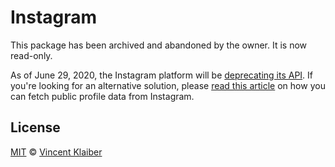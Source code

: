 # Instagram

This package has been archived and abandoned by the owner. It is now read-only.

As of June 29, 2020, the Instagram platform will be [deprecating its API](https://www.instagram.com/developer/). If you're looking for an alternative solution, please [read this article](https://vinkla.dev/blog/fetch-instagram-data-with-php) on how you can fetch public profile data from Instagram.

## License

[MIT](LICENSE) © [Vincent Klaiber](https://vinkla.dev/)
